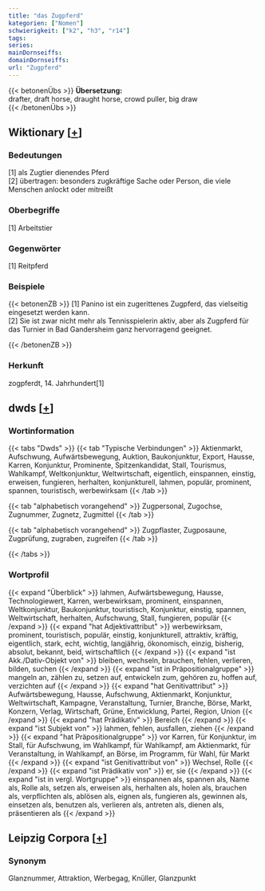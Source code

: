 ```yaml
---
title: "das Zugpferd"
kategorien: ["Nomen"]
schwierigkeit: ["k2", "h3", "r14"]
tags:
series:
mainDornseiffs:
domainDornseiffs:
url: "Zugpferd"
---
```


{{< betonenÜbs >}}
**Übersetzung:**  
drafter, draft  horse, draught  horse, crowd puller, big draw  
{{< /betonenÜbs >}}

## Wiktionary [[+](https://de.wiktionary.org/wiki/Zugpferd)]

### Bedeutungen
[1] als Zugtier dienendes Pferd  
[2] übertragen: besonders zugkräftige Sache oder Person, die viele Menschen anlockt oder mitreißt  

### Oberbegriffe
[1] Arbeitstier  

### Gegenwörter
[1] Reitpferd  

### Beispiele
{{< betonenZB >}}
[1] Panino ist ein zugerittenes Zugpferd, das vielseitig eingesetzt werden kann.  
[2] Sie ist zwar nicht mehr als Tennisspielerin aktiv, aber als Zugpferd für das Turnier in Bad Gandersheim ganz hervorragend geeignet.  

{{< /betonenZB >}}
### Herkunft
zogpferdt, 14. Jahrhundert[1]  



## dwds [[+](https://www.dwds.de/wb/Zugpferd)]

### Wortinformation
{{< tabs "Dwds" >}}
{{< tab "Typische Verbindungen" >}}
Aktienmarkt, Aufschwung, Aufwärtsbewegung, Auktion, Baukonjunktur, Export, Hausse, Karren, Konjunktur, Prominente, Spitzenkandidat, Stall, Tourismus, Wahlkampf, Weltkonjunktur, Weltwirtschaft, eigentlich, einspannen, einstig, erweisen, fungieren, herhalten, konjunkturell, lahmen, populär, prominent, spannen, touristisch, werbewirksam
{{< /tab >}}

{{< tab "alphabetisch vorangehend" >}}
Zugpersonal, Zugochse, Zugnummer, Zugnetz, Zugmittel
{{< /tab >}}

{{< tab "alphabetisch vorangehend" >}}
Zugpflaster, Zugposaune, Zugprüfung, zugraben, zugreifen
{{< /tab >}}

{{< /tabs >}}

### Wortprofil
{{< expand "Überblick" >}} lahmen, Aufwärtsbewegung, Hausse, Technologiewert, Karren, werbewirksam, prominent, einspannen, Weltkonjunktur, Baukonjunktur, touristisch, Konjunktur, einstig, spannen, Weltwirtschaft, herhalten, Aufschwung, Stall, fungieren, populär {{< /expand >}}
{{< expand "hat Adjektivattribut" >}} werbewirksam, prominent, touristisch, populär, einstig, konjunkturell, attraktiv, kräftig, eigentlich, stark, echt, wichtig, langjährig, ökonomisch, einzig, bisherig, absolut, bekannt, beid, wirtschaftlich {{< /expand >}}
{{< expand "ist Akk./Dativ-Objekt von" >}} bleiben, wechseln, brauchen, fehlen, verlieren, bilden, suchen {{< /expand >}}
{{< expand "ist in Präpositionalgruppe" >}} mangeln an, zählen zu, setzen auf, entwickeln zum, gehören zu, hoffen auf, verzichten auf {{< /expand >}}
{{< expand "hat Genitivattribut" >}} Aufwärtsbewegung, Hausse, Aufschwung, Aktienmarkt, Konjunktur, Weltwirtschaft, Kampagne, Veranstaltung, Turnier, Branche, Börse, Markt, Konzern, Verlag, Wirtschaft, Grüne, Entwicklung, Partei, Region, Union {{< /expand >}}
{{< expand "hat Prädikativ" >}} Bereich {{< /expand >}}
{{< expand "ist Subjekt von" >}} lahmen, fehlen, ausfallen, ziehen {{< /expand >}}
{{< expand "hat Präpositionalgruppe" >}} vor Karren, für Konjunktur, im Stall, für Aufschwung, im Wahlkampf, für Wahlkampf, am Aktienmarkt, für Veranstaltung, in Wahlkampf, an Börse, im Programm, für Wahl, für Markt {{< /expand >}}
{{< expand "ist Genitivattribut von" >}} Wechsel, Rolle {{< /expand >}}
{{< expand "ist Prädikativ von" >}} er, sie {{< /expand >}}
{{< expand "ist in vergl. Wortgruppe" >}} einspannen als, spannen als, Name als, Rolle als, setzen als, erweisen als, herhalten als, holen als, brauchen als, verpflichten als, ablösen als, eignen als, fungieren als, gewinnen als, einsetzen als, benutzen als, verlieren als, antreten als, dienen als, präsentieren als {{< /expand >}}

## Leipzig Corpora [[+](https://corpora.uni-leipzig.de/en/res?word=Zugpferd&corpusId=deu_newscrawl-public_2018)]


### Synonym
Glanznummer, Attraktion, Werbegag, Knüller, Glanzpunkt


